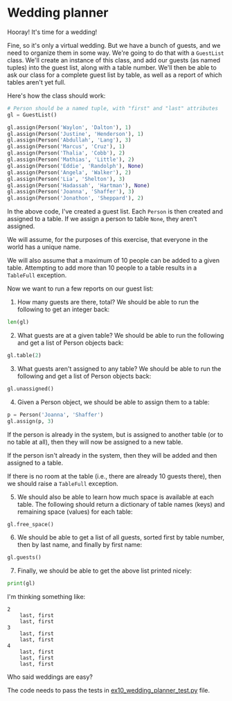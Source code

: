# Wedding planner

Hooray! It's time for a wedding!

Fine, so it's only a virtual wedding. But we have a bunch of guests, and we need to organize them in some way. We're going to do that with a `GuestList` class. We'll create an instance of this class, and add our guests (as named tuples) into the guest list, along with a table number. We'll then be able to ask our class for a complete guest list by table, as well as a report of which tables aren't yet full.

Here's how the class should work:

```python
# Person should be a named tuple, with "first" and "last" attributes
gl = GuestList()

gl.assign(Person('Waylon', 'Dalton'), 1)
gl.assign(Person('Justine', 'Henderson'), 1)
gl.assign(Person('Abdullah', 'Lang'), 3)
gl.assign(Person('Marcus', 'Cruz'), 1)
gl.assign(Person('Thalia', 'Cobb'), 2)
gl.assign(Person('Mathias', 'Little'), 2)
gl.assign(Person('Eddie', 'Randolph'), None)
gl.assign(Person('Angela', 'Walker'), 2)
gl.assign(Person('Lia', 'Shelton'), 3)
gl.assign(Person('Hadassah', 'Hartman'), None)
gl.assign(Person('Joanna', 'Shaffer'), 3)
gl.assign(Person('Jonathon', 'Sheppard'), 2)
```

In the above code, I've created a guest list. Each `Person` is then created and assigned to a table. If we assign a person to table `None`, they aren't assigned.

We will assume, for the purposes of this exercise, that everyone in the world has a unique name.

We will also assume that a maximum of 10 people can be added to a given table. Attempting to add more than 10 people to a table results in a `TableFull` exception.

Now we want to run a few reports on our guest list:

1. How many guests are there, total? We should be able to run the following to get an integer back:

```python
len(gl)
```

2. What guests are at a given table? We should be able to run the following and get a list of Person objects back:

```python
gl.table(2)
```

3. What guests aren't assigned to any table? We should be able to run the following and get a list of Person objects back:
```python
gl.unassigned()
```

4. Given a Person object, we should be able to assign them to a table:
```python
p = Person('Joanna', 'Shaffer')
gl.assign(p, 3)
```
If the person is already in the system, but is assigned to another table (or to no table at all), then they will now be assigned to a new table.

If the person isn't already in the system, then they will be added and then assigned to a table.

If there is no room at the table (i.e., there are already 10 guests there), then we should raise a `TableFull` exception.

5. We should also be able to learn how much space is available at each table. The following should return a dictionary of table names (keys) and remaining space (values) for each table:
```python
gl.free_space()
```

6. We should be able to get a list of all guests, sorted first by table number, then by last name, and finally by first name:
```python
gl.guests()
```

7. Finally, we should be able to get the above list printed nicely:
```python
print(gl)
```

I'm thinking something like:

```
2
    last, first
    last, first
3
    last, first
    last, first
4
    last, first
    last, first
    last, first
```
    
Who said weddings are easy?

The code needs to pass the tests in [ex10_wedding_planner_test.py](ex10_wedding_planner_test.py) file.
